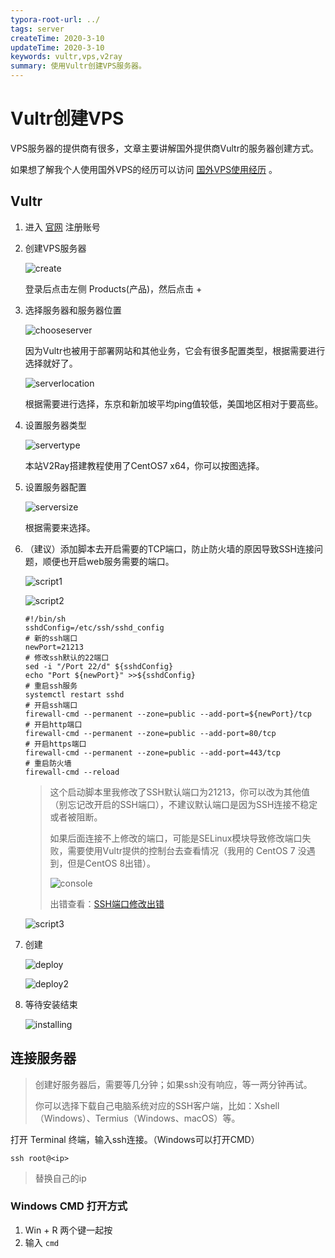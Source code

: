 ```yaml
---
typora-root-url: ../
tags: server
createTime: 2020-3-10
updateTime: 2020-3-10
keywords: vultr,vps,v2ray
summary: 使用Vultr创建VPS服务器。
---
```


# Vultr创建VPS

VPS服务器的提供商有很多，文章主要讲解国外提供商Vultr的服务器创建方式。

如果想了解我个人使用国外VPS的经历可以访问 [国外VPS使用经历](https://anandzhang.composts/ivy/2) 。

## Vultr

1. 进入 [官网](https://www.vultr.com/?ref=8484002) 注册账号

2. 创建VPS服务器

   ![create](/images/server/5/create.png)

   登录后点击左侧 Products(产品)，然后点击 +

3. 选择服务器和服务器位置

   ![chooseserver](/images/server/5/chooseserver.png)

   因为Vultr也被用于部署网站和其他业务，它会有很多配置类型，根据需要进行选择就好了。

   ![serverlocation](/images/server/5/serverlocation.png)

   根据需要进行选择，东京和新加坡平均ping值较低，美国地区相对于要高些。
   
4. 设置服务器类型

   ![servertype](/images/server/5/servertype.png)

   本站V2Ray搭建教程使用了CentOS7 x64，你可以按图选择。

5. 设置服务器配置

   ![serversize](/images/server/5/serversize.png)

   根据需要来选择。

6. （建议）添加脚本去开启需要的TCP端口，防止防火墙的原因导致SSH连接问题，顺便也开启web服务需要的端口。

   ![script1](/images/server/5/script1.png)

   ![script2](/images/server/5/script2.png)

   ```shell
   #!/bin/sh
   sshdConfig=/etc/ssh/sshd_config
   # 新的ssh端口
   newPort=21213
   # 修改ssh默认的22端口
   sed -i "/Port 22/d" ${sshdConfig}
   echo "Port ${newPort}" >>${sshdConfig}
   # 重启ssh服务
   systemctl restart sshd
   # 开启ssh端口
   firewall-cmd --permanent --zone=public --add-port=${newPort}/tcp
   # 开启http端口
   firewall-cmd --permanent --zone=public --add-port=80/tcp
   # 开启https端口
   firewall-cmd --permanent --zone=public --add-port=443/tcp
   # 重启防火墙
   firewall-cmd --reload
   ```

   > 这个启动脚本里我修改了SSH默认端口为21213，你可以改为其他值（别忘记改开启的SSH端口），不建议默认端口是因为SSH连接不稳定或者被阻断。
   >
   > 如果后面连接不上修改的端口，可能是SELinux模块导致修改端口失败，需要使用Vultr提供的控制台去查看情况（我用的 CentOS 7 没遇到，但是CentOS 8出错）。
   >
   > ![console](/images/server/5/console.png)
   >
   > 出错查看：[SSH端口修改出错](https://anandzhang.com/posts/server/7) 
   >
   
   ![script3](/images/server/5/script3.png)
   
7. 创建

   ![deploy](/images/server/5/deploy.png)

   ![deploy2](/images/server/5/deploy2.png)

8. 等待安装结束

   ![installing](/images/server/5/installing.png)

## 连接服务器

>创建好服务器后，需要等几分钟；如果ssh没有响应，等一两分钟再试。
>
>你可以选择下载自己电脑系统对应的SSH客户端，比如：Xshell（Windows）、Termius（Windows、macOS）等。

打开 Terminal 终端，输入ssh连接。（Windows可以打开CMD）

```shell
ssh root@<ip>
```

> 替换自己的ip

### Windows CMD 打开方式

1. Win + R 两个键一起按
2. 输入 `cmd` 